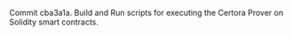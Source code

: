 Commit cba3a1a.                    Build and Run scripts for executing the Certora Prover on Solidity smart contracts.